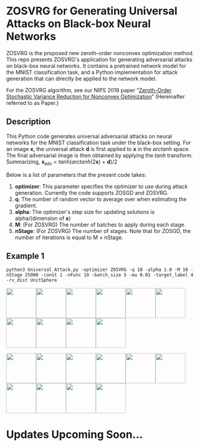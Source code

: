 # ZOSVRG for Generating Universal Attacks on Black-box Neural Networks

ZOSVRG is the proposed new zeroth-order nonconvex optimization method. This repo presents ZOSVRG's application for generating adversarial attacks on black-box neural networks. It contains a pretrained network model for the MNIST classification task, and a Python implementation for attack generation that can directly be applied to the network model.

For the ZOSVRG algorithm, see our NIPS 2018 paper “[Zeroth-Order Stochastic Variance Reduction for Nonconvex Optimization](https://arxiv.org/abs/1805.10367)” (Hereinafter referred to as Paper.)


## Description
This Python code generates universal adversarial attacks on neural networks for the MNIST classification task under the black-box setting. For an image **x**, the universal attack **d** is first applied to **x** in the *arctanh* space. The final adversarial image is then obtained by applying the *tanh* transform. Summarizing, **x**<sub>adv</sub> = *tanh*(*arctanh*(2**x**) + **d**)/2

Below is a list of parameters that the present code takes:
1. **optimizer**: This parameter specifies the optimizer to use during attack generation. Currently the code supports ZOSGD and ZOSVRG.
2. **q**: The number of random vector to average over when estimating the gradient.
3. **alpha**: The optimizer's step size for updating solutions is alpha/(dimension of **x**)
4. **M**: (For ZOSVRG) The number of batches to apply during each stage.
5. **nStage**: (For ZOSVRG) The number of stages. Note that for ZOSGD, the number of iterations is equal to M × nStage.

## Example 1
```shell
python3 Universal_Attack.py -optimizer ZOSVRG -q 10 -alpha 1.0 -M 10 -nStage 25000 -const 1 -nFunc 10 -batch_size 5 -mu 0.01 -target_label 4 -rv_dist UnitSphere
```
<img src="/Sample-Output/ZOSVRG-Sample-1/0004.png" width="80" height="80"><img src="/Sample-Output/ZOSVRG-Sample-1/0006.png" width="80" height="80"><img src="/Sample-Output/ZOSVRG-Sample-1/0019.png" width="80" height="80"><img src="/Sample-Output/ZOSVRG-Sample-1/0024.png" width="80" height="80"><img src="/Sample-Output/ZOSVRG-Sample-1/0027.png" width="80" height="80"><img src="/Sample-Output/ZOSVRG-Sample-1/0033.png" width="80" height="80"><img src="/Sample-Output/ZOSVRG-Sample-1/0042.png" width="80" height="80"><img src="/Sample-Output/ZOSVRG-Sample-1/0048.png" width="80" height="80"><img src="/Sample-Output/ZOSVRG-Sample-1/0049.png" width="80" height="80"><img src="/Sample-Output/ZOSVRG-Sample-1/0056.png" width="80" height="80">

<img src="/Sample-Output/ZOSVRG-Sample-1/Adv_id4_Orig4_Adv9.png" width="80" height="80"><img src="/Sample-Output/ZOSVRG-Sample-1/Adv_id6_Orig4_Adv8.png" width="80" height="80"><img src="/Sample-Output/ZOSVRG-Sample-1/Adv_id19_Orig4_Adv2.png" width="80" height="80"><img src="/Sample-Output/ZOSVRG-Sample-1/Adv_id24_Orig4_Adv9.png" width="80" height="80"><img src="/Sample-Output/ZOSVRG-Sample-1/Adv_id27_Orig4_Adv9.png" width="80" height="80"><img src="/Sample-Output/ZOSVRG-Sample-1/Adv_id33_Orig4_Adv2.png" width="80" height="80"><img src="/Sample-Output/ZOSVRG-Sample-1/Adv_id42_Orig4_Adv9.png" width="80" height="80"><img src="/Sample-Output/ZOSVRG-Sample-1/Adv_id48_Orig4_Adv9.png" width="80" height="80"><img src="/Sample-Output/ZOSVRG-Sample-1/Adv_id49_Orig4_Adv9.png" width="80" height="80"><img src="/Sample-Output/ZOSVRG-Sample-1/Adv_id56_Orig4_Adv9.png" width="80" height="80">


<!---

-nStage: help="Number of stages/epochs")
-const: help="Weight put on the attack loss")
-nFunc: help="Number of images being attacked at once")
-batch_size: help="Number of functions sampled for each iteration in the optmization steps")
-mu: help="The weighting magnitude for the random vector applied to estimate gradients in ZOSVRG")
-target_label: help="The target digit to attack")
-->

# Updates Upcoming Soon...
